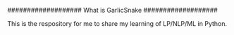 ###################
What is GarlicSnake
###################

This is the respository for me to share my learning of LP/NLP/ML in Python. 
